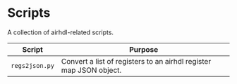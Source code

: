 # Scripts

A collection of airhdl-related scripts.

| Script | Purpose |
| ------ | ------- |
| `regs2json.py` | Convert a list of registers to an airhdl register map JSON object. |
